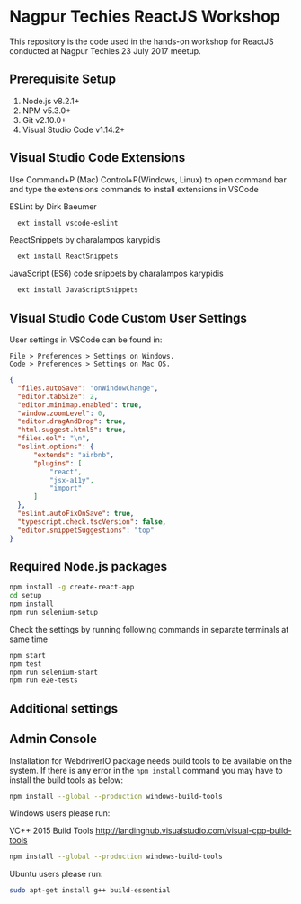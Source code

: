 # Nagpur Techies ReactJS Workshop

This repository is the code used in the hands-on workshop for 
ReactJS conducted at Nagpur Techies 23 July 2017 meetup.

## Prerequisite Setup

1. Node.js v8.2.1+
2. NPM v5.3.0+
2. Git v2.10.0+
3. Visual Studio Code v1.14.2+

## Visual Studio Code Extensions

Use Command+P (Mac) Control+P(Windows, Linux) to open command bar and type the extensions commands to install extensions in VSCode

ESLint by Dirk Baeumer 

```bash
  ext install vscode-eslint
```

ReactSnippets by charalampos karypidis

```bash
  ext install ReactSnippets
```

JavaScript (ES6) code snippets by charalampos karypidis

```bash
  ext install JavaScriptSnippets
```

## Visual Studio Code Custom User Settings

User settings in VSCode can be found in:

    File > Preferences > Settings on Windows.
    Code > Preferences > Settings on Mac OS.

```json
{
  "files.autoSave": "onWindowChange",
  "editor.tabSize": 2,
  "editor.minimap.enabled": true,
  "window.zoomLevel": 0,
  "editor.dragAndDrop": true,
  "html.suggest.html5": true,
  "files.eol": "\n",
  "eslint.options": {
      "extends": "airbnb",
      "plugins": [
          "react",
          "jsx-a11y",
          "import"
      ]
  },
  "eslint.autoFixOnSave": true,
  "typescript.check.tscVersion": false,
  "editor.snippetSuggestions": "top"
}
```

## Required Node.js packages

```bash
npm install -g create-react-app
cd setup
npm install
npm run selenium-setup
```
Check the settings by running following commands in separate terminals at same time

```bash
npm start
npm test
npm run selenium-start
npm run e2e-tests
```

## Additional settings 

## Admin Console

Installation for WebdriverIO package needs build tools to be available on the system.  If there is any error in the `npm install` command you may have to install the build tools as below:

```bash
npm install --global --production windows-build-tools
```

Windows users please run: 

VC++ 2015 Build Tools
http://landinghub.visualstudio.com/visual-cpp-build-tools

```bash
npm install --global --production windows-build-tools
```

Ubuntu users please run: 

```bash
sudo apt-get install g++ build-essential
```
